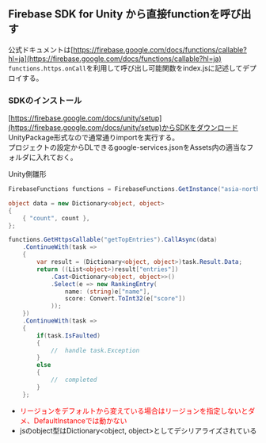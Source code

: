 ## Firebase SDK for Unity から直接functionを呼び出す
公式ドキュメントは[https://firebase.google.com/docs/functions/callable?hl=ja](https://firebase.google.com/docs/functions/callable?hl=ja)  
`functions.https.onCall`を利用して呼び出し可能関数をindex.jsに記述してデプロイする。

### SDKのインストール
[https://firebase.google.com/docs/unity/setup](https://firebase.google.com/docs/unity/setup)からSDKをダウンロード  
UnityPackage形式なので通常通りimportを実行する。  
プロジェクトの設定からDLできるgoogle-services.jsonをAssets内の適当なフォルダに入れておく。

Unity側雛形  
```cs
FirebaseFunctions functions = FirebaseFunctions.GetInstance("asia-northeast1");

object data = new Dictionary<object, object>
{
    { "count", count },
};

functions.GetHttpsCallable("getTopEntries").CallAsync(data)
    .ContinueWith(task =>
    {
        var result = (Dictionary<object, object>)task.Result.Data;
        return ((List<object>)result["entries"])
            .Cast<Dictionary<object, object>>()
            .Select(e => new RankingEntry(
                name: (string)e["name"],
                score: Convert.ToInt32(e["score"])
            ));
    })
    .ContinueWith(task =>
    {
        if(task.IsFaulted)
        {
            //  handle task.Exception
        }
        else
        {
            //  completed
        }
    };
```
* <font color=Red>リージョンをデフォルトから変えている場合はリージョンを指定しないとダメ、DefaultInstanceでは動かない</font>
* jsのobject型はDictionary<object, object>としてデシリアライズされている
